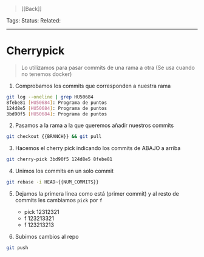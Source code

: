 > [[Back]]

Tags: 
Status: 
Related: 

___

# Cherrypick

> Lo utilizamos para pasar commits de una rama a otra
> (Se usa cuando no tenemos docker)

1. Comprobamos los commits que corresponden a nuestra rama

```sh
git log --oneline | grep HU50684
8febe81 [HU50684]: Programa de puntos
124d8e5 [HU50684]: Programa de puntos
3bd90f5 [HU50684]: Programa de puntos
```

2. Pasamos a la rama a la que queremos añadir nuestros commits

```sh
git checkout {{BRANCH}} && git pull
```

3. Hacemos el cherry pick indicando los commits de ABAJO a arriba

```sh
git cherry-pick 3bd90f5 124d8e5 8febe81
```

4. Unimos los commits en un solo commit

```sh
git rebase -i HEAD~{{NUM_COMMITS}}
```

5. Dejamos la primera linea como está (primer commit) y al resto de commits les cambiamos `pick` por `f`
	- pick 12312321
	- f 123213321
	- f 123213213

1. Subimos cambios al repo

```sh
git push
```